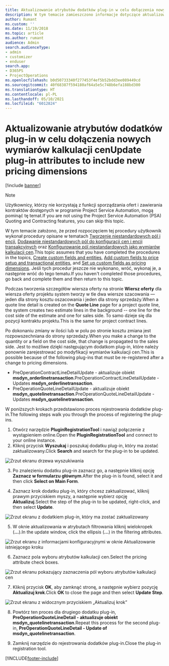 ```yaml
---
title: Aktualizowanie atrybutów dodatków plug-in w celu dołączenia nowych wymiarów kalkulacji cen
description: W tym temacie zamieszczono informacje dotyczące aktualizowania atrybutów dodatków plug-in o wymiary kalkulacji cen.
author: Rumant
ms.custom: ''
ms.date: 11/19/2018
ms.topic: article
ms.author: rumant
audience: Admin
search.audienceType:
- admin
- customizer
- enduser
search.app:
- D365PS
- ProjectOperations
ms.openlocfilehash: b0d50733340f277453f4ef5b52bdd3ee089449cd
ms.sourcegitcommit: 40f68387f594180af64a5e5c748b6efa188bd300
ms.translationtype: HT
ms.contentlocale: pl-PL
ms.lasthandoff: 05/10/2021
ms.locfileid: "6012824"
---
```

# <a name="update-plug-in-attributes-to-include-new-pricing-dimensions"></a><span data-ttu-id="0be36-103">Aktualizowanie atrybutów dodatków plug-in w celu dołączenia nowych wymiarów kalkulacji cen</span><span class="sxs-lookup"><span data-stu-id="0be36-103">Update plug-in attributes to include new pricing dimensions</span></span>

[!include [banner](../includes/psa-now-project-operations.md)]

> [!NOTE]
> <span data-ttu-id="0be36-104">Użytkownicy, którzy nie korzystają z funkcji sporządzania ofert i zawierania kontraktów dostępnych w programie Project Service Automation, mogą pominąć tę temat.</span><span class="sxs-lookup"><span data-stu-id="0be36-104">If you are not using the Project Service Automation (PSA) Quoting and Contracting features, you can skip this topic.</span></span>

<span data-ttu-id="0be36-105">W tym temacie założono, że przed rozpoczęciem tej procedury użytkownik wykonał procedury opisane w tematach [Tworzenie niestandardowych pól i encji](create-custom-fields-entities.md), [Dodawanie niestandardowych pól do konfiguracji cen i encji transakcyjnych](field-references.md) oraz [Konfigurowanie pól niestandardowych jako wymiarów kalkulacji cen](set-up-pricing-dimensions.md).</span><span class="sxs-lookup"><span data-stu-id="0be36-105">This topic assumes that you have completed the procedures in the topics, [Create custom fields and entities](create-custom-fields-entities.md), [Add custom fields to price setup and transactional entities](field-references.md), and [Set up custom fields as pricing dimensions](set-up-pricing-dimensions.md).</span></span> <span data-ttu-id="0be36-106">Jeśli tych procedur jeszcze nie wykonano, wróć, wykonaj je, a następnie wróć do tego tematu.</span><span class="sxs-lookup"><span data-stu-id="0be36-106">If you haven't completed those procedures, go back and complete them and then return to this topic.</span></span>

<span data-ttu-id="0be36-107">Podczas tworzenia szczegółów wiersza oferty na stronie **Wiersz oferty** dla wiersza oferty projektu system tworzy w tle dwa wiersze szacowania — jeden dla strony kosztu oszacowania i jeden dla strony sprzedaży.</span><span class="sxs-lookup"><span data-stu-id="0be36-107">When a quote line detail is created on the **Quote Line** page for a project quote line, the system creates two estimate lines in the background -- one line for the cost side of the estimate and one for sales side.</span></span> <span data-ttu-id="0be36-108">To samo dzieje się dla pozycji kontraktu projektu.</span><span class="sxs-lookup"><span data-stu-id="0be36-108">This is the same  for project contract lines.</span></span>

<span data-ttu-id="0be36-109">Po dokonaniu zmiany w ilości lub w polu po stronie kosztu zmiana jest rozpowszechniana do strony sprzedaży.</span><span class="sxs-lookup"><span data-stu-id="0be36-109">When you make a change to the quantity or a field on the cost side, that change is propagated to the sales side.</span></span> <span data-ttu-id="0be36-110">Jest to możliwe dzięki następującym dodatkom plug-in, które należy ponownie zarejestrować po modyfikacji wymiarów kalkulacji cen.</span><span class="sxs-lookup"><span data-stu-id="0be36-110">This is possible because of the following plug-ins that must be re-registered after a change to pricing dimensions.</span></span>

- <span data-ttu-id="0be36-111">PreOperationContractLineDetailUpdate - aktualizuje obiekt **msdyn_orderlinetransaction**.</span><span class="sxs-lookup"><span data-stu-id="0be36-111">PreOperationContractLineDetailUpdate - Updates **msdyn_orderlinetransaction**.</span></span>
- <span data-ttu-id="0be36-112">PreOperationQuoteLineDetailUpdate - aktualizuje obiekt **msdyn_quotelinetransaction**.</span><span class="sxs-lookup"><span data-stu-id="0be36-112">PreOperationQuoteLineDetailUpdate - Updates **msdyn_quotelinetransaction**.</span></span>

<span data-ttu-id="0be36-113">W poniższych krokach przedstawiono proces rejestrowania dodatków plug-in.</span><span class="sxs-lookup"><span data-stu-id="0be36-113">The following steps walk you through the process of registering the plug-ins.</span></span>

1. <span data-ttu-id="0be36-114">Otwórz narzędzie **PluginRegistrationTool** i nawiąż połączenie z wystąpieniem online.</span><span class="sxs-lookup"><span data-stu-id="0be36-114">Open the **PluginRegistrationTool** and connect to your online instance.</span></span>
2. <span data-ttu-id="0be36-115">Kliknij przycisk **Wyszukaj** i poszukaj dodatku plug-in, który ma zostać zaktualizowany.</span><span class="sxs-lookup"><span data-stu-id="0be36-115">Click **Search** and search for the plug-in to be updated.</span></span>

 ![Zrzut ekranu drzewa wyszukiwania](media/PRT-1.png)

3. <span data-ttu-id="0be36-117">Po znalezieniu dodatku plug-in zaznacz go, a następnie kliknij opcję **Zaznacz w formularzu głównym**.</span><span class="sxs-lookup"><span data-stu-id="0be36-117">After the plug-in is found, select it and then click **Select on Main Form**.</span></span>

4. <span data-ttu-id="0be36-118">Zaznacz krok dodatku plug-in, który chcesz zaktualizować, kliknij prawym przyciskiem myszy, a następnie wybierz opcję **Aktualizuj**.</span><span class="sxs-lookup"><span data-stu-id="0be36-118">Select the step of the plug-in to be updated, right-click, and then select **Update**.</span></span>

 ![Zrzut ekranu z dodatkiem plug-in, który ma zostać zaktualizowany](media/PRT-2.png)
 
5. <span data-ttu-id="0be36-120">W oknie aktualizowania w atrybutach filtrowania kliknij wielokropek (**...**).</span><span class="sxs-lookup"><span data-stu-id="0be36-120">In the update window, click the ellipsis (**...**) in the filtering attributes.</span></span>

 ![Zrzut ekranu z informacjami konfiguracyjnymi w oknie Aktualizowanie istniejącego kroku](media/PRT-3.png)
 
6. <span data-ttu-id="0be36-122">Zaznacz pola wyboru atrybutów kalkulacji cen.</span><span class="sxs-lookup"><span data-stu-id="0be36-122">Select the pricing attribute check boxes.</span></span>

 ![Zrzut ekranu pokazujący zaznaczenia pól wyboru atrybutów kalkulacji cen](media/PRT-4.png)

7. <span data-ttu-id="0be36-124">Kliknij przycisk **OK**, aby zamknąć stronę, a następnie wybierz pozycję **Aktualizuj krok**.</span><span class="sxs-lookup"><span data-stu-id="0be36-124">Click **OK** to close the page and then select **Update Step**.</span></span>

 ![Zrzut ekranu z widocznym przyciskiem „Aktualizuj krok”](media/PRT-5.png)
 
8. <span data-ttu-id="0be36-126">Powtórz ten proces dla drugiego dodatku plug-in, **PreOperationQuoteLineDetail - aktualizuje obiekt msdyn_quotelinetransaction**.</span><span class="sxs-lookup"><span data-stu-id="0be36-126">Repeat this process for the second plug-in, **PreOperationQuoteLineDetail - Update of msdyn_quotelinetransaction**.</span></span>

9. <span data-ttu-id="0be36-127">Zamknij narzędzie do rejestrowania dodatków plug-in.</span><span class="sxs-lookup"><span data-stu-id="0be36-127">Close the plug-in registration tool.</span></span>



[!INCLUDE[footer-include](../includes/footer-banner.md)]